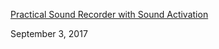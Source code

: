 [Practical Sound Recorder with Sound Activation](https://www.codeproject.com/Articles/814903/Practical-Sound-Recorder-with-Sound-Activation)

September 3, 2017
